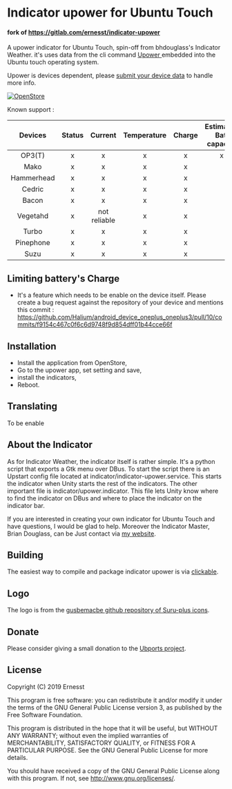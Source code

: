 # Indicator upower for Ubuntu Touch 

#### fork of https://gitlab.com/ernesst/indicator-upower


A upower indicator for Ubuntu Touch, spin-off from bhdouglass's Indicator Weather.
it's uses data from the cli command [Upower ](https://upower.freedesktop.org/) embedded into the Ubuntu touch operating system.

Upower is devices dependent, please [submit your device data](https://github.com/paulcarroty/indicator-upower/blob/master/docs/add_device.md) to handle more info.

[![OpenStore](https://open-store.io/badges/en_US.png)](https://open-store.io/app/indicator.upower-ernesst)

Known support :


|   Devices  | Status |    Current   | Temperature | Charge | Estimated Bat. capacity   |Remaining life  | Limiting battery's charge |Battery Cycle|
|:----------:|:------:|:------------:|:-----------:|:------:|:-------:|:---------------:|:----------------------:|:----------------------:|
|   OP3(T)   |    x   |       x      |      x      |    x   |    x    |        x        |            x           |           x          |
|    Mako    |    x   |       x      |      x      |    x   |         |        x        |           no           |                      |
| Hammerhead |    x   |       x      |      x      |    x   |         |        no       |           no           |                      |
|   Cedric   |    x   |       x      |      x      |    x   |         |        x        |           no           |                      |
|    Bacon   |    x   |       x      |      x      |    x   |         |        no       |           no           |                      |
|  Vegetahd  |    x   | not reliable |      x      |    x   |         |        no       |           no           |                      |
|  Turbo     |    x   |       x      |      x      |    x   |         |        no       |           no           |            x         |
| Pinephone  |    x   |       x      |      x      |    x   |         |        no       |           no           |                      |
| Suzu       |    x   |       x      |      x      |    x   |         |        no       |           no           |                      | x

## Limiting battery's Charge
- It's a feature which needs to be enable on the device itself.
Please create a bug request against the repository of your device and mentions this commit : https://github.com/Halium/android_device_oneplus_oneplus3/pull/10/commits/f9154c467c0f6c6d9748f9d854dff01b44cce66f

## Installation
- Install the application from OpenStore,
- Go to the upower app, set setting and save,
- install the indicators,
- Reboot.

## Translating

To be enable

## About the Indicator
As for Indicator Weather, the indicator itself is rather simple. It's a python script that exports a Gtk
menu over DBus. To start the script there is an Upstart config file located at indicator/indicator-upower.service. This starts the indicator when
Unity starts the rest of the indicators. The other important file is
indicator/upower.indicator. This file lets Unity know where to
find the indicator on DBus and where to place the indicator on the indicator bar.

If you are interested in creating your own indicator for Ubuntu Touch and have
questions, I would be glad to help.
Moreover the Indicator Master, Brian Douglass, can be Just contact via [my website](https://bhdouglass.com/contact.html).

## Building

The easiest way to compile and package indicator upower is via [clickable](https://github.com/bhdouglass/clickable).

## Logo

The logo is from the [gusbemacbe github repository of Suru-plus icons](https://github.com/gusbemacbe/suru-plus).

## Donate

Please consider giving a small donation to the [Ubports project](https://ubports.com/donate).

## License

Copyright (C) 2019 Ernesst

This program is free software: you can redistribute it and/or modify it under the terms of the GNU General Public License version 3, as published
by the Free Software Foundation.

This program is distributed in the hope that it will be useful, but WITHOUT ANY WARRANTY; without even the implied warranties of MERCHANTABILITY, SATISFACTORY QUALITY, or FITNESS FOR A PARTICULAR PURPOSE.  See the GNU General Public License for more details.

You should have received a copy of the GNU General Public License along with this program.  If not, see <http://www.gnu.org/licenses/>.
